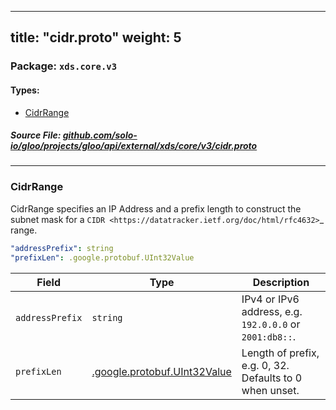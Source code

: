 
---
title: "cidr.proto"
weight: 5
---

<!-- Code generated by solo-kit. DO NOT EDIT. -->


### Package: `xds.core.v3` 
#### Types:


- [CidrRange](#cidrrange)
  



##### Source File: [github.com/solo-io/gloo/projects/gloo/api/external/xds/core/v3/cidr.proto](https://github.com/solo-io/gloo/blob/master/projects/gloo/api/external/xds/core/v3/cidr.proto)





---
### CidrRange

 
CidrRange specifies an IP Address and a prefix length to construct
the subnet mask for a `CIDR <https://datatracker.ietf.org/doc/html/rfc4632>`_ range.

```yaml
"addressPrefix": string
"prefixLen": .google.protobuf.UInt32Value

```

| Field | Type | Description |
| ----- | ---- | ----------- | 
| `addressPrefix` | `string` | IPv4 or IPv6 address, e.g. ``192.0.0.0`` or ``2001:db8::``. |
| `prefixLen` | [.google.protobuf.UInt32Value](https://developers.google.com/protocol-buffers/docs/reference/csharp/class/google/protobuf/well-known-types/u-int-32-value) | Length of prefix, e.g. 0, 32. Defaults to 0 when unset. |





<!-- Start of HubSpot Embed Code -->
<script type="text/javascript" id="hs-script-loader" async defer src="//js.hs-scripts.com/5130874.js"></script>
<!-- End of HubSpot Embed Code -->
